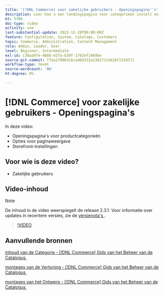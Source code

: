 ```yaml
---
title: '[!DNL Commerce] voor zakelijke gebruikers - Openingspagina''s'
description: Leer hoe u een landingspagina voor categorieën instelt en de vormgeving regelt.
kt: 5766
doc-type: video
activity: use
last-substantial-update: 2022-12-28T00:00:00Z
feature: Configuration, System, Catalogs, Customers
topic: Commerce, Administration, Content Management
role: Admin, Leader, User
level: Beginner, Intermediate
exl-id: c38aa97e-4688-42fa-b39f-1702ef1469be
source-git-commit: f7aa1f0063cbcad6d331a13817214b1bf2158571
workflow-type: tm+mt
source-wordcount: '86'
ht-degree: 0%

---
```


# [!DNL Commerce] voor zakelijke gebruikers - Openingspagina&#39;s

In deze video:

- Openingspagina&#39;s voor productcategorieën
- Opties voor paginaweergave
- Storefront-instellingen

## Voor wie is deze video?

- Zakelijke gebruikers

## Video-inhoud

>[!NOTE]
>
>De inhoud in de video weerspiegelt de release 2.3.1. Voor informatie over updates in recentere versies, zie de [&#x200B; versienota&#39;s &#x200B;](https://experienceleague.adobe.com/docs/commerce-operations/release/notes/overview.html?lang=nl-NL).

>[!VIDEO](https://video.tv.adobe.com/v/36388?quality=12&learn=on)

## Aanvullende bronnen

[&#x200B; inhoud van de Categorie -  [!DNL Commerce]  Gids van het Beheer van de Catalogus &#x200B;](https://experienceleague.adobe.com/docs/commerce-admin/catalog/categories/create/categories-content-settings.html?lang=nl-NL)

[&#x200B; montages van de Vertoning -  [!DNL Commerce]  Gids van het Beheer van de Catalogus &#x200B;](https://experienceleague.adobe.com/docs/commerce-admin/catalog/categories/create/categories-display-settings.html?lang=nl-NL)

[&#x200B; montages van het Ontwerp -  [!DNL Commerce]  Gids van het Beheer van de Catalogus &#x200B;](https://experienceleague.adobe.com/docs/commerce-admin/catalog/categories/create/categories-custom-design.html?lang=nl-NL)
